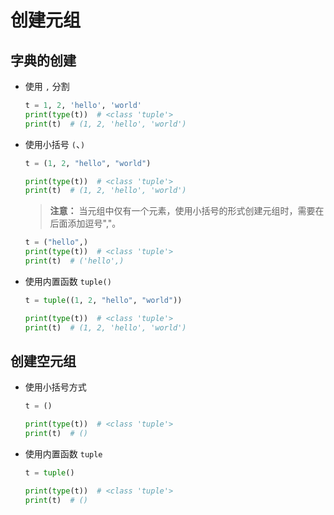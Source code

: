 # 创建元组

## 字典的创建

- 使用 `,` 分割
    ```python
    t = 1, 2, 'hello', 'world'
    print(type(t))  # <class 'tuple'>
    print(t)  # (1, 2, 'hello', 'world')
    ```

- 使用小括号 `(`、`)`
    ```python
    t = (1, 2, "hello", "world")

    print(type(t))  # <class 'tuple'>
    print(t)  # (1, 2, 'hello', 'world')
    ```

  > **注意：** 当元组中仅有一个元素，使用小括号的形式创建元组时，需要在后面添加逗号","。

    ```python {1}
    t = ("hello",)
    print(type(t))  # <class 'tuple'>
    print(t)  # ('hello',)
    ```

- 使用内置函数 `tuple()`
    ```python
    t = tuple((1, 2, "hello", "world"))

    print(type(t))  # <class 'tuple'>
    print(t)  # (1, 2, 'hello', 'world')
    ```
  
## 创建空元组

- 使用小括号方式
  ```python
  t = ()

  print(type(t))  # <class 'tuple'>
  print(t)  # ()
  ```

- 使用内置函数 `tuple`
  ```python
  t = tuple()

  print(type(t))  # <class 'tuple'>
  print(t)  # ()
  ```
